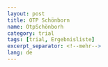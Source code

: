 ```yaml
---
layout: post
title: OTP Schönborn
name: OtpSchönborh
category: trial
tags: [trial, Ergebnisliste]
excerpt_separator: <!--mehr-->
lang: de
---
```

